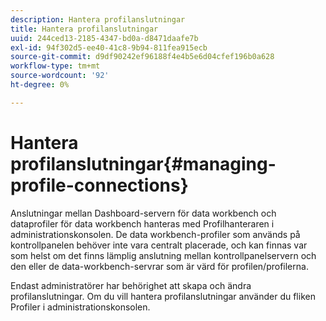 ```yaml
---
description: Hantera profilanslutningar
title: Hantera profilanslutningar
uuid: 244ced13-2185-4347-bd0a-d8471daafe7b
exl-id: 94f302d5-ee40-41c8-9b94-811fea915ecb
source-git-commit: d9df90242ef96188f4e4b5e6d04cfef196b0a628
workflow-type: tm+mt
source-wordcount: '92'
ht-degree: 0%

---
```


# Hantera profilanslutningar{#managing-profile-connections}

Anslutningar mellan Dashboard-servern för data workbench och dataprofiler för data workbench hanteras med Profilhanteraren i administrationskonsolen. De data workbench-profiler som används på kontrollpanelen behöver inte vara centralt placerade, och kan finnas var som helst om det finns lämplig anslutning mellan kontrollpanelservern och den eller de data-workbench-servrar som är värd för profilen/profilerna.

Endast administratörer har behörighet att skapa och ändra profilanslutningar. Om du vill hantera profilanslutningar använder du fliken Profiler i administrationskonsolen.
